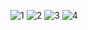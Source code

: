 ![1](https://github.com/user-attachments/assets/705bcc9c-612c-4681-945c-484d13db2121)
![2](https://github.com/user-attachments/assets/597c2950-1fe6-4ff9-a519-4f31e49faf47)
![3](https://github.com/user-attachments/assets/74ca02ef-e802-4b78-8b30-f05880e2735f)
![4](https://github.com/user-attachments/assets/4f554731-13a0-460c-8df2-0159933263a4)
